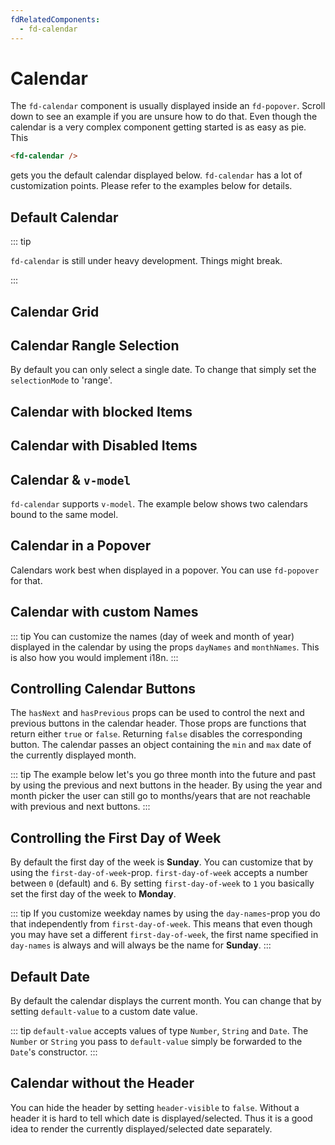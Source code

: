 ```yaml
---
fdRelatedComponents:
  - fd-calendar
---
```


# Calendar

The `fd-calendar` component is usually displayed inside an `fd-popover`. Scroll down to see an example if you are unsure how to do that. Even though the calendar is a very complex component getting started is as easy as pie. This

```html
<fd-calendar />
```

gets you the default calendar displayed below. `fd-calendar` has a lot of customization points. Please refer to the examples below for details.

## Default Calendar

::: tip

`fd-calendar` is still under heavy development. Things might break.

:::

<d-example name="default">
</d-example>

## Calendar Grid

<d-example name="grid">
</d-example>

## Calendar Rangle Selection

By default you can only select a single date. To change that simply set the `selectionMode` to 'range'.

<d-example name="selection-range">
</d-example>

## Calendar with blocked Items

<d-example name="blocked-items">
</d-example>

## Calendar with Disabled Items

<d-example name="disabled-items">
</d-example>

## Calendar & `v-model`

`fd-calendar` supports `v-model`. The example below shows two calendars bound to the same model.

<d-example name="bindings">
</d-example>

## Calendar in a Popover

Calendars work best when displayed in a popover. You can use `fd-popover` for that.

<d-example name="popover">
</d-example>

## Calendar with custom Names

::: tip
You can customize the names (day of week and month of year)  displayed in the calendar by using the props `dayNames` and `monthNames`. This is also how you would implement i18n.
:::

<d-example name="custom-names">
</d-example>

## Controlling Calendar Buttons
The `hasNext` and `hasPrevious` props can be used to control the next and previous buttons in the calendar header. Those props are functions that return either `true` or `false`. Returning `false` disables the corresponding button. The calendar passes an object containing the `min` and `max` date of the currently displayed month.

::: tip
The example below let's you go three month into the future and past by using the previous and next buttons in the header. By using the year and month picker the user can still go to months/years that are not reachable with previous and next buttons.
:::

<d-example name="buttons">
</d-example>

## Controlling the First Day of Week

By default the first day of the week is **Sunday**. You can customize that by using the `first-day-of-week`-prop. `first-day-of-week` accepts a number between `0` (default) and `6`. By setting `first-day-of-week` to `1` you basically set the first day of the week to **Monday**.

::: tip
If you customize weekday names by using the `day-names`-prop you do that independently from `first-day-of-week`. This means that even though you may have set a different `first-day-of-week`, the first name specified in `day-names` is always and will always be the name for **Sunday**.
:::

<d-example name="first-day-of-week">
</d-example>

## Default Date

By default the calendar displays the current month. You can change that by setting  `default-value` to a custom date value.


::: tip
`default-value` accepts values of type `Number`, `String` and `Date`. The `Number` or `String` you pass to `default-value` simply be forwarded to the `Date`'s constructor.
:::

<d-example name="default-date">
</d-example>

## Calendar without the Header

You can hide the header by setting `header-visible` to `false`. Without a header it is hard to tell which date is displayed/selected. Thus it is a good idea to render the currently displayed/selected date separately.

<d-example name="no-header">
</d-example>

